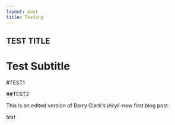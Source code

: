 ```yaml
---
layout: post
title: Testing 
---
```


TEST TITLE
----

Test Subtitle
====

#TEST1

##TEST2

This is an edited version of Barry Clark's jekyll-now first blog post.

*test*
